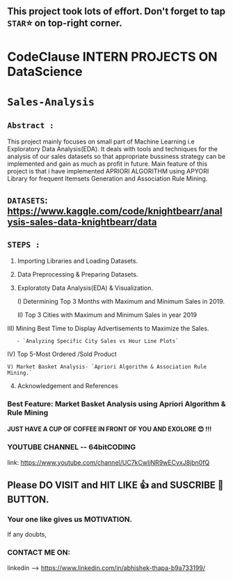 ## This project took lots of effort. Don't forget to tap `STAR`⭐ on top-right corner.

# CodeClause INTERN PROJECTS ON DataScience

# `Sales-Analysis`

## `Abstract :`

This project mainly focuses on small part of Machine Learning i.e Exploratory Data Analysis(EDA). It deals with tools and techniques for the analysis of our sales datasets so that appropriate bussiness strategy can be implemented and gain as much as profit in future. Main feature of this project is that i have implemented APRIORI ALGORITHM using APYORI Library for frequent Itemsets Generation and Association Rule Mining.

## `DATASETS`: https://www.kaggle.com/code/knightbearr/analysis-sales-data-knightbearr/data

## `STEPS :`
1) Importing Libraries and Loading Datasets.

2) Data Preprocessing & Preparing Datasets.

3) Exploratoty Data Analysis(EDA) & Visualization.

    I) Determining Top 3 Months with Maximum and Minimum Sales in 2019.

   II) Top 3 Cities with Maximum  and Minimum Sales in year 2019

  III) Mining Best Time to Display Advertisements to Maximize the Sales.

       - `Analyzing Specific City Sales vs Hour Line Plots`

   IV) Top 5-Most Ordered /Sold Product

    V) Market Basket Analysis- `Apriori Algorithm & Association Rule Mining.`


4) Acknowledgement and References

### Best Feature: Market Basket Analysis using Apriori Algorithm & Rule Mining
#### JUST HAVE A CUP OF COFFEE IN FRONT OF YOU AND EXOLORE 😊 !!!

### YOUTUBE CHANNEL -- 64bitCODING

link: https://www.youtube.com/channel/UC7kCwIjNR9wECvxJ8jbn0fQ

## Please DO VISIT and HIT LIKE 👍 and SUSCRIBE 🔔 BUTTON.
### Your one like gives us MOTIVATION.

If any doubts,

### CONTACT ME ON:

linkedin --> https://www.linkedin.com/in/abhishek-thapa-b9a733199/
